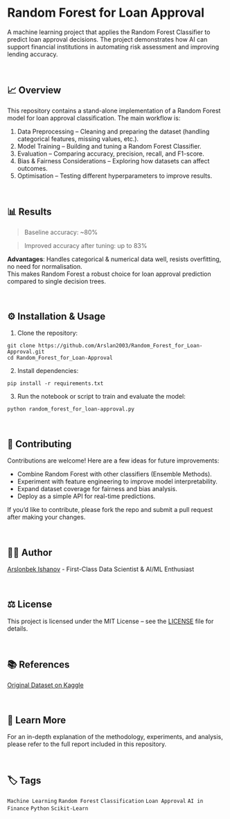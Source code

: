 # Random Forest for Loan Approval

A machine learning project that applies the Random Forest Classifier to predict loan approval decisions. The project demonstrates how AI can support financial institutions in automating risk assessment and improving lending accuracy.

<br>

## 📈 Overview

This repository contains a stand-alone implementation of a Random Forest model for loan approval classification. The main workflow is:
1. Data Preprocessing – Cleaning and preparing the dataset (handling categorical features, missing values, etc.).
2. Model Training – Building and tuning a Random Forest Classifier.
3. Evaluation – Comparing accuracy, precision, recall, and F1-score.
4. Bias & Fairness Considerations – Exploring how datasets can affect outcomes.
5. Optimisation – Testing different hyperparameters to improve results.

<br>

## 📊 Results

> Baseline accuracy: ~80%

> Improved accuracy after tuning: up to 83%

**Advantages**: Handles categorical & numerical data well, resists overfitting, no need for normalisation.  
This makes Random Forest a robust choice for loan approval prediction compared to single decision trees.

<br>

## ⚙️ Installation & Usage

1. Clone the repository:
```
git clone https://github.com/Arslan2003/Random_Forest_for_Loan-Approval.git
cd Random_Forest_for_Loan-Approval
```
2. Install dependencies:
```
pip install -r requirements.txt
```
3. Run the notebook or script to train and evaluate the model:
```
python random_forest_for_loan-approval.py
```

<br>

## 🤝 Contributing
Contributions are welcome! Here are a few ideas for future improvements:
- Combine Random Forest with other classifiers (Ensemble Methods).
- Experiment with feature engineering to improve model interpretability.
- Expand dataset coverage for fairness and bias analysis.
- Deploy as a simple API for real-time predictions.  

If you’d like to contribute, please fork the repo and submit a pull request after making your changes.

<br>

## 🧑‍💻 Author
[Arslonbek Ishanov](https://github.com/Arslan2003) - First-Class Data Scientist & AI/ML Enthusiast

<br>

## ⚖️ License
This project is licensed under the MIT License – see the [LICENSE](LICENSE) file for details.

<br>

## 📚 References
[Original Dataset on Kaggle](https://www.kaggle.com/datasets/ninzaami/loan-predication)

<br>

## 🔗 Learn More
For an in-depth explanation of the methodology, experiments, and analysis, please refer to the full report included in this repository.

<br>

## 🏷️ Tags
`Machine Learning` `Random Forest` `Classification` `Loan Approval` `AI in Finance` `Python` `Scikit-Learn`
